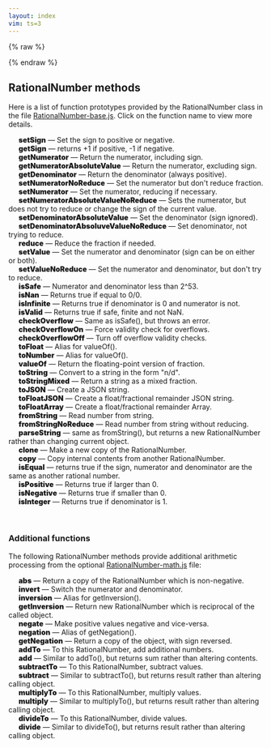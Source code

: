 ```yaml
---
layout: index
vim: ts=3
---
```


<script src="/javascripts/handlebars-v2.0.0.js"></script>
<script src="/javascripts/aton.min.js"></script>
<style>
summary {
	outline:none;
}
</style>

<!-- Documentation templates for Handlebars ---------------------- -->

{% raw %}

<script id="method-doc" type="text/x-handlebars-template">
	{{#if LONGDESC}}
		<a name="{{METHOD}}"> </a>
		<details>
			<summary>
			<span style="font-weight:900">{{METHOD}}</span> &mdash;
			{{{SHORTDESC}}}
			</summary>
			<div style="margin-left:40px;">
				{{{LONGDESC}}}
				{{{showExamples EXAMPLE}}}
			</div>
		</details>
	{{else}}
		<a name="{{METHOD}}"> </a>
		<span style="padding-left:20px; font-weight:900">{{METHOD}}</span> &mdash;
			{{{SHORTDESC}}}
	{{/if}}
</script>

<script id="method-example" type="text/x-handlebars-template">
   <summary>{{{DESCRIPTION}}}</summary>
	<div class="highlight">
	<pre style="margin-left:50px; padding:0; padding-left:10px;">
		<code class="language-javascript" data-lang="javascript">
{{BRIEFCODE}}</code>
	</pre>
	</div>
</script>

<script>
// Handlebars helper functions

	Handlebars.registerHelper('showExamples', function (entry) {
	if (typeof entry === 'undefined') {
		return 'empty';
	}

	var source = document.getElementById("method-example").textContent;
	var template = Handlebars.compile(source);

	var output = '';
	if (entry instanceof Array) {
		output += '<br><span style="font-weight:700">Examples</span>';
		output += '<span';
		output += ' style="background:#bb2200; box-shadow:2px 2px 3px #777777; cursor:pointer; cursor:hand; font-size:80%; color:white; border-radius: 3px; padding-right:5px; margin-top:0; padding-left:5px; float:right;"';
		output += ' onclick="expandAllExamples(this);">'
		output += 'Expand all';
		output += '</span>\n';
		output += "<ol>\n";
		for (var i=0; i<entry.length; i++) {
			output += "<li>\n";
			output += "<details>\n";
			output += template(entry[i]);
			output += "</details>\n";
			output += "</li>\n";
		}
		output += "</ol>\n";
	} else {
	   output = '<details>';
		output += '<summary><span style="font-weight:700">Example</summary>';
		output += template(entry);
	   output += '</details>';
	}

   return output;
});



function expandAllExamples(element) {
	text = element.innerHTML;
	var detailslist = element.parentNode.querySelectorAll('li > details');
	var i;
	if (text.match(/Collapse all/)) {
		for(i=0; i<detailslist.length; i++) {
			detailslist[i].removeAttribute('open');
		}
		element.textContent = "Expand all";
	} else {
		// expand all examples
		for(i=0; i<detailslist.length; i++) {
			detailslist[i].setAttribute('open', true);
		}
		element.textContent = "Collapse all";
	}
	console.log("GOT HERE in expandAllExamples");
}

</script>
{% endraw %}

<!-- JavaScript function for page ------------------------------ -->

<script>

	document.addEventListener("DOMContentLoaded", function () {
		var docslots = document.querySelectorAll(".docslot");
		var source = document.getElementById("method-doc").textContent;
		var template = Handlebars.compile(source);
		for (var i=0; i<docslots.length; i++) {
			insertDocumentation(docslots[i], template);
		}
	});

	function insertDocumentation(target, template) {
		var name    = target.id;
		var file    = '/doc/methods/' + name + '.aton';
		var request = new XMLHttpRequest();
		request.open('GET', file);
		request.addEventListener('load', function () {
			var atondata = this.responseText;
			var aton = new ATON;
			aton.setOnlyChildRoot();
			var docobj = aton.parse(atondata);
			var dochtml = template(docobj);
			target.innerHTML = dochtml;
		});
		request.addEventListener('error', function () {
			console.error(this.statusText);
		});
		request.send();
	};

</script>

<!-- BEGINNING OF TEXT --------------------------------------- -->

## RationalNumber methods

Here is a list of function prototypes provided by the RationalNumber 
class in the file <a href=https://github.com/craigsapp/RationalNumber/blob/master/lib/RationalNumber-base.js>RationalNumber-base.js</a>.  Click on the 
function name to view more details.

<div class="docslot" id="setSign"><span style="padding-left:20px; font-weight:900">setSign</span> &mdash; Set the sign to positive or negative.</div>
<div class="docslot" id="getSign"><span style="padding-left:20px; font-weight:900">getSign</span> &mdash; returns +1 if positive, -1 if negative.</div>
<div class="docslot" id="getNumerator"><span style="padding-left:20px; font-weight:900">getNumerator</span> &mdash; Return the numerator, including sign.</div>
<div class="docslot" id="getNumeratorAbsoluteValue"><span style="padding-left:20px; font-weight:900">getNumeratorAbsoluteValue</span> &mdash; Return the numerator, excluding sign.</div>
<div class="docslot" id="getDenominator"><span style="padding-left:20px; font-weight:900">getDenominator</span> &mdash; Return the denominator (always positive).</div>
<div class="docslot" id="setNumeratorNoReduce"><span style="padding-left:20px; font-weight:900">setNumeratorNoReduce</span> &mdash; Set the numerator but don't reduce fraction.</div>
<div class="docslot" id="setNumerator"><span style="padding-left:20px; font-weight:900">setNumerator</span> &mdash; Set the numerator, reducing if necessary.</div>
<div class="docslot" id="setNumeratorAbsoluteValueNoReduce"><span style="padding-left:20px; font-weight:900">setNumeratorAbsoluteValueNoReduce</span> &mdash; Sets the numerator, but does not try to reduce or change the sign of the current value.</div>
<div class="docslot" id="setDenominatorAbsoluteValue"><span style="padding-left:20px; font-weight:900">setDenominatorAbsoluteValue</span> &mdash; Set the denominator (sign ignored).</div>
<div class="docslot" id="setDenominatorAbsoluveValueNoReduce"><span style="padding-left:20px; font-weight:900">setDenominatorAbsoluveValueNoReduce</span> &mdash; Set denominator, not trying to reduce.</div>
<div class="docslot" id="reduce"><span style="padding-left:20px; font-weight:900">reduce</span> &mdash; Reduce the fraction if needed.</div>
<div class="docslot" id="setValue"><span style="padding-left:20px; font-weight:900">setValue</span> &mdash; Set the numerator and denominator (sign can be on either or both).</div>
<div class="docslot" id="setValueNoReduce"><span style="padding-left:20px; font-weight:900">setValueNoReduce</span> &mdash; Set the numerator and denominator, but don't try to reduce.</div>
<div class="docslot" id="isSafe"><span style="padding-left:20px; font-weight:900">isSafe</span> &mdash; Numerator and denominator less than 2^53.</div>
<div class="docslot" id="isNan"><span style="padding-left:20px; font-weight:900">isNan</span> &mdash; Returns true if equal to 0/0.</div>
<div class="docslot" id="isInfinite"><span style="padding-left:20px; font-weight:900">isInfinite</span> &mdash; Returns true if denominator is 0 and numerator is not.</div>
<div class="docslot" id="isValid"><span style="padding-left:20px; font-weight:900">isValid</span> &mdash; Returns true if safe, finite and not NaN.</div>
<div class="docslot" id="checkOverflow"><span style="padding-left:20px; font-weight:900">checkOverflow</span> &mdash; Same as isSafe(), but throws an error.</div>
<div class="docslot" id="checkOverflowOn"><span style="padding-left:20px; font-weight:900">checkOverflowOn</span> &mdash; Force validity check for overflows.</div>
<div class="docslot" id="checkOverflowOff"><span style="padding-left:20px; font-weight:900">checkOverflowOff</span> &mdash; Turn off overflow validity checks.</div>
<div class="docslot" id="toFloat"><span style="padding-left:20px; font-weight:900">toFloat</span> &mdash; Alias for valueOf().</div>
<div class="docslot" id="toNumber"><span style="padding-left:20px; font-weight:900">toNumber</span> &mdash; Alias for valueOf().</div>
<div class="docslot" id="valueOf"><span style="padding-left:20px; font-weight:900">valueOf</span> &mdash; Return the floating-point version of fraction.</div>
<div class="docslot" id="toString"><span style="padding-left:20px; font-weight:900">toString</span> &mdash; Convert to a string in the form "n/d".</div>
<div class="docslot" id="toStringMixed"><span style="padding-left:20px; font-weight:900">toStringMixed</span> &mdash; Return a string as a mixed fraction.</div>
<div class="docslot" id="toJSON"><span style="padding-left:20px; font-weight:900">toJSON</span> &mdash; Create a JSON string.</div>
<div class="docslot" id="toFloatJSON"><span style="padding-left:20px; font-weight:900">toFloatJSON</span> &mdash; Create a float/fractional remainder JSON string.</div>
<div class="docslot" id="toFloatArray"><span style="padding-left:20px; font-weight:900">toFloatArray</span> &mdash; Create a float/fractional remainder Array.</div>
<div class="docslot" id="fromString"><span style="padding-left:20px; font-weight:900">fromString</span> &mdash; Read number from string.</div>
<div class="docslot" id="fromStringNoReduce"><span style="padding-left:20px; font-weight:900">fromStringNoReduce</span> &mdash; Read number from string without reducing.</div>
<div class="docslot" id="parseString"><span style="padding-left:20px; font-weight:900">parseString</span> &mdash; same as fromString(), but returns a new RationalNumber rather than changing current object.</div>
<div class="docslot" id="clone"><span style="padding-left:20px; font-weight:900">clone</span> &mdash; Make a new copy of the RationalNumber.</div>
<div class="docslot" id="copy"><span style="padding-left:20px; font-weight:900">copy</span> &mdash; Copy internal contents from another RationalNumber.</div>
<div class="docslot" id="isEqual"><span style="padding-left:20px; font-weight:900">isEqual</span> &mdash; returns true if the sign, numerator and denominator are the same as another rational number.</div>
<div class="docslot" id="isPositive"><span style="padding-left:20px; font-weight:900">isPositive</span> &mdash; Returns true if larger than 0.</div>
<div class="docslot" id="isNegative"><span style="padding-left:20px; font-weight:900">isNegative</span> &mdash; Returns true if smaller than 0.</div>
<div class="docslot" id="isInteger"><span style="padding-left:20px; font-weight:900">isInteger</span> &mdash; Returns true if denominator is 1.</div>

<span style="height:30px;">&nbsp;</span>

### Additional functions

The following RationalNumber methods provide additional arithmetic
processing from the optional <a href=https://github.com/craigsapp/RationalNumber/blob/master/lib/RationalNumber-math.js>RationalNumber-math.js</a> file:

<div class="docslot" id="abs"><span style="padding-left:20px; font-weight:900">abs</span> &mdash; Return a copy of the RationalNumber which is non-negative.</div>
<div class="docslot" id="invert"><span style="padding-left:20px; font-weight:900">invert</span> &mdash; Switch the numerator and denominator.</div>
<div class="docslot" id="inversion"><span style="padding-left:20px; font-weight:900">inversion</span> &mdash; Alias for getInversion().</div>
<div class="docslot" id="getInversion"><span style="padding-left:20px; font-weight:900">getInversion</span> &mdash; Return new RationalNumber which is reciprocal of the called object.</div>
<div class="docslot" id="negate"><span style="padding-left:20px; font-weight:900">negate</span> &mdash; Make positive values negative and vice-versa.</div>
<div class="docslot" id="negation"><span style="padding-left:20px; font-weight:900">negation</span> &mdash; Alias of getNegation().</div>
<div class="docslot" id="getNegation"><span style="padding-left:20px; font-weight:900">getNegation</span> &mdash; Return a copy of the object, with sign reversed.</div>
<div class="docslot" id="addTo"><span style="padding-left:20px; font-weight:900">addTo</span> &mdash; To this RationalNumber, add additional numbers.</div>
<div class="docslot" id="add"><span style="padding-left:20px; font-weight:900">add</span> &mdash; Similar to addTo(), but returns sum rather than altering contents.</div>
<div class="docslot" id="subtractTo"><span style="padding-left:20px; font-weight:900">subtractTo</span> &mdash; To this RationalNumber, subtract values.</div>
<div class="docslot" id="subtract"><span style="padding-left:20px; font-weight:900">subtract</span> &mdash; Similar to subtractTo(), but returns result rather than altering calling object.</div>
<div class="docslot" id="multiplyTo"><span style="padding-left:20px; font-weight:900">multiplyTo</span> &mdash; To this RationalNumber, multiply values.</div>
<div class="docslot" id="multiply"><span style="padding-left:20px; font-weight:900">multiply</span> &mdash; Similar to multiplyTo(), but returns result rather than altering calling object.</div>
<div class="docslot" id="divideTo"><span style="padding-left:20px; font-weight:900">divideTo</span> &mdash; To this RationalNumber, divide values.</div>
<div class="docslot" id="divide"><span style="padding-left:20px; font-weight:900">divide</span> &mdash; Similar to divideTo(), but returns result rather than altering calling object.</div>


